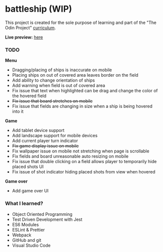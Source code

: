 # battleship (WIP)

This project is created for the sole purpose of learning and part of the "The Odin Project" [curriculum](https://theodinproject.com/).

**Live preview:** [here](https://hicarlodacuyan.github.io/battleship/)

### TODO

**Menu**
- Dragging/placing of ships is inaccurate on mobile
- Placing ships on out of covered area leaves border on the field
- Add ability to change orientation of ships
- Add warning when field is out of covered area
- Fix issue that text when highlighted can be drag and change the color of the hovered field
- ~~Fix issue that board stretches on mobile~~
- Fix issue that fields are changing in size when a ship is being hovered into it

**Game**
- Add tablet device support
- Add landscape support for mobile devices
- Add current player turn indicator
- ~~Fix game display issue on mobile~~
- Fix wallpaper issue on mobile not stretching when page is scrollable
- Fix fields and board unreasonable auto resizing on mobile 
- Fix issue that double clicking on a field allows player to temporarily hide placed shots UI
- Fix issue of shot indicator hiding placed shots from view when hovered

**Game over**
- Add game over UI

### What I learned?

- Object Oriented Programming
- Test Driven Development with Jest
- ES6 Modules
- ESLint & Prettier
- Webpack
- GitHub and git
- Visual Studio Code
